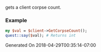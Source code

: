 gets a client corpse count.
### Example

```perl
my $val = $client->GetCorpseCount();
quest::say($val); # Returns int
```


Generated On 2018-04-29T00:35:14-07:00